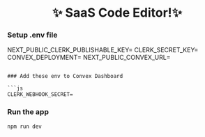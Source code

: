 <h1 align="center">✨ SaaS Code Editor!✨</h1>


### Setup .env file

NEXT_PUBLIC_CLERK_PUBLISHABLE_KEY=
CLERK_SECRET_KEY=
CONVEX_DEPLOYMENT=
NEXT_PUBLIC_CONVEX_URL=
```

### Add these env to Convex Dashboard

```js
CLERK_WEBHOOK_SECRET=
```

### Run the app

```shell
npm run dev
```
